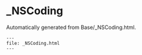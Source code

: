 
# _NSCoding

Automatically generated from Base/_NSCoding.html.

``` {raw} html
---
file: _NSCoding.html
---
```

